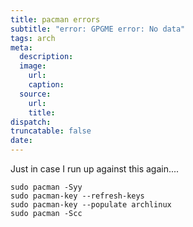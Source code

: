 ```yaml
---
title: pacman errors
subtitle: "error: GPGME error: No data"
tags: arch
meta:
  description:
  image:
    url:
    caption:
  source:
    url:
    title:
dispatch:
truncatable: false
date:
---
```

Just in case I run up against this again....

	sudo pacman -Syy
	sudo pacman-key --refresh-keys
	sudo pacman-key --populate archlinux
	sudo pacman -Scc

